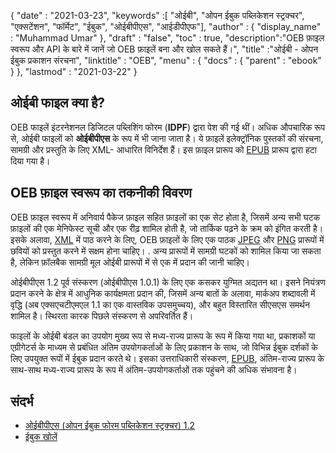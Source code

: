 {
  "date" : "2021-03-23",
  "keywords" :[ "ओईबी", "ओपन ईबुक पब्लिकेशन स्ट्रक्चर", "एक्सटेंशन", "फॉर्मेट", "ईबुक", "ओईबीपीएस", "आईडीपीएफ"],
  "author" : {
    "display_name" : "Muhammad Umar"
},
  "draft" : "false",
  "toc" : true,
  "description":"OEB फ़ाइल स्वरूप और API के बारे में जानें जो OEB फ़ाइलें बना और खोल सकते हैं।",
  "title" :"ओईबी - ओपन ईबुक प्रकाशन संरचना",
  "linktitle" : "OEB",
  "menu" : {
    "docs" : {
      "parent" : "ebook"
}
},
  "lastmod" : "2021-03-22"
}

## ओईबी फाइल क्या है?

OEB फाइलें इंटरनेशनल डिजिटल पब्लिशिंग फोरम (**IDPF**) द्वारा पेश की गई थीं। अधिक औपचारिक रूप से, ओईबी फाइलों को **ओईबीपीएस** के रूप में भी जाना जाता है। ये फ़ाइलें इलेक्ट्रॉनिक पुस्तकों की संरचना, सामग्री और प्रस्तुति के लिए XML- आधारित विनिर्देश हैं। इस फ़ाइल प्रारूप को [EPUB](/hi/ebook/epub/) प्रारूप द्वारा हटा दिया गया है।

## OEB फ़ाइल स्वरूप का तकनीकी विवरण

OEB फ़ाइल स्वरूप में अनिवार्य पैकेज फ़ाइल सहित फ़ाइलों का एक सेट होता है, जिसमें अन्य सभी घटक फ़ाइलों की एक मेनिफेस्ट सूची और एक रीढ़ शामिल होती है, जो तार्किक पढ़ने के क्रम को इंगित करती है। इसके अलावा, [XML](/hi/web/xml/) में पाठ करने के लिए, OEB फ़ाइलों के लिए एक पाठक [JPEG](/hi/image/jpeg/) और [PNG](/hi/image/png/) प्रारूपों में छवियों को प्रस्तुत करने में सक्षम होना चाहिए। . अन्य प्रारूपों में सामग्री घटकों को शामिल किया जा सकता है, लेकिन फ़ॉलबैक सामग्री मूल ओईबी प्रारूपों में से एक में प्रदान की जानी चाहिए।

ओईबीपीएस 1.2 पूर्व संस्करण (ओईबीपीएस 1.0.1) के लिए एक कसकर युग्मित अद्यतन था। इसने नियंत्रण प्रदान करने के क्षेत्र में आधुनिक कार्यक्षमता प्रदान की, जिसमें अन्य बातों के अलावा, मार्कअप शब्दावली में वृद्धि (अब एक्सएचटीएमएल 1.1 का एक वास्तविक उपसमुच्चय), और बहुत विस्तारित सीएसएस समर्थन शामिल है। स्थिरता कारक पिछले संस्करण से अपरिवर्तित हैं।
  

फाइलों के ओईबी बंडल का उपयोग मुख्य रूप से मध्य-राज्य प्रारूप के रूप में किया गया था, प्रकाशकों या एग्रीगेटर्स के माध्यम से प्रबंधित अंतिम उपयोगकर्ताओं के लिए प्रकाशन के साथ, जो विभिन्न ईबुक दर्शकों के लिए उपयुक्त रूपों में ईबुक प्रदान करते थे। इसका उत्तराधिकारी संस्करण, [EPUB](/hi/ebook/epub), अंतिम-राज्य प्रारूप के साथ-साथ मध्य-राज्य प्रारूप के रूप में अंतिम-उपयोगकर्ताओं तक पहुंचने की अधिक संभावना है।

## संदर्भ

* [ओईबीपीएस (ओपन ईबुक फोरम पब्लिकेशन स्ट्रक्चर) 1.2](https://www.loc.gov/preservation/digital/formats/fdd/fdd000171.shtml)
* [ईबुक खोलें](https://en.wikipedia.org/wiki/Open_eBook)


